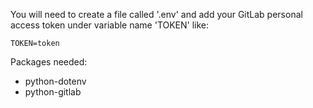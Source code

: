 You will need to create a file called '.env' and add your GitLab personal access token under variable name 'TOKEN' like:
```
TOKEN=token
```

Packages needed:
- python-dotenv
- python-gitlab
